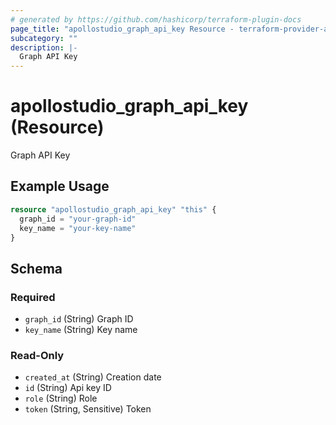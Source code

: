 ```yaml
---
# generated by https://github.com/hashicorp/terraform-plugin-docs
page_title: "apollostudio_graph_api_key Resource - terraform-provider-apollostudio"
subcategory: ""
description: |-
  Graph API Key
---
```


# apollostudio_graph_api_key (Resource)

Graph API Key

## Example Usage

```terraform
resource "apollostudio_graph_api_key" "this" {
  graph_id = "your-graph-id"
  key_name = "your-key-name"
}
```

<!-- schema generated by tfplugindocs -->
## Schema

### Required

- `graph_id` (String) Graph ID
- `key_name` (String) Key name

### Read-Only

- `created_at` (String) Creation date
- `id` (String) Api key ID
- `role` (String) Role
- `token` (String, Sensitive) Token
